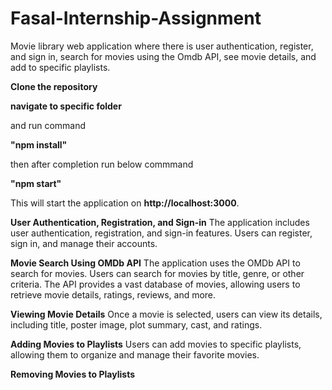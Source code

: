 # Fasal-Internship-Assignment
Movie library web application where there is user authentication, register, and sign in, search for movies using the Omdb API, see movie details, and add to specific playlists.

**Clone the repository**

**navigate to specific folder**

and run command 

**"npm install"**

then after completion run below commmand

**"npm start"**

This will start the application on **http://localhost:3000**.

**User Authentication, Registration, and Sign-in**
The application includes user authentication, registration, and sign-in features. Users can register, sign in, and manage their accounts.

**Movie Search Using OMDb API**
The application uses the OMDb API to search for movies. Users can search for movies by title, genre, or other criteria. The API provides a vast database of movies, allowing users to retrieve movie details, ratings, reviews, and more.

**Viewing Movie Details**
Once a movie is selected, users can view its details, including title, poster image, plot summary, cast, and ratings.

**Adding Movies to Playlists**
Users can add movies to specific playlists, allowing them to organize and manage their favorite movies.

**Removing Movies to Playlists**
